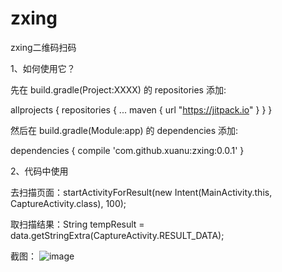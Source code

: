 # zxing

zxing二维码扫码


1、如何使用它？


先在 build.gradle(Project:XXXX) 的 repositories 添加:


allprojects {
    repositories {
        ...
        maven { url "https://jitpack.io" }
    }
}

然后在 build.gradle(Module:app) 的 dependencies 添加:


dependencies {
        compile 'com.github.xuanu:zxing:0.0.1'
}


2、代码中使用 


去扫描页面：startActivityForResult(new Intent(MainActivity.this, CaptureActivity.class), 100); 

取扫描结果：String tempResult = data.getStringExtra(CaptureActivity.RESULT_DATA);


截图：
![image](https://github.com/xuanu/zxing/screenshot/Screenshot_20160823-142056.png)
